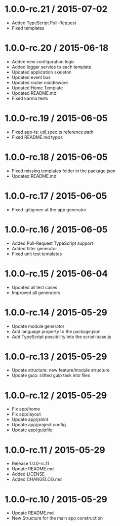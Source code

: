 1.0.0-rc.21 / 2015-07-02
==================

  * Added TypeScript Pull-Request
  * Fixed templates
  
1.0.0-rc.20 / 2015-06-18
==================

  * Added new configuration logic
  * Added logger service to each template
  * Updated application skeleton
  * Updated event bus
  * Updated router middleware
  * Updated Home Template
  * Updated README.md
  * Fixed karma tests
  
1.0.0-rc.19 / 2015-06-05
==================

  * Fixed app-ts: util.spec.ts reference path
  * Fixed README.md typos
  
1.0.0-rc.18 / 2015-06-05
==================

  * Fixed missing templates folder in the package.json
  * Updated README.md
  
1.0.0-rc.17 / 2015-06-05
==================

  * Fixed .gitignore at the app generator
  
1.0.0-rc.16 / 2015-06-05
==================

  * Added Pull-Request TypeScript support
  * Added filter generator
  * Fixed unit test templates

1.0.0-rc.15 / 2015-06-04
==================

  * Updated all test cases
  * Improved all generators
  
1.0.0-rc.14 / 2015-05-29
==================

  * Update module generator
  * Add language property to the package.json
  * Add TypeScript possibility into the script-base.js
  
1.0.0-rc.13 / 2015-05-29
==================

  * Update structure: new feature/module structure
  * Update gulp: slitted gulp task into files

  
1.0.0-rc.12 / 2015-05-29
==================

  * Fix app/home
  * Fix app/layout
  * Update app/jshint
  * Update app/project.config
  * Update app/gulpfile
  
  
  1.0.0-rc.11 / 2015-05-29
==================

  * Release 1.0.0-rc.11
  * Update README.md
  * Added LICENSE
  * Added CHANGELOG.md
  
1.0.0-rc.10 / 2015-05-29
==================

  * Update README.md
  * New Structure for the main app construction
